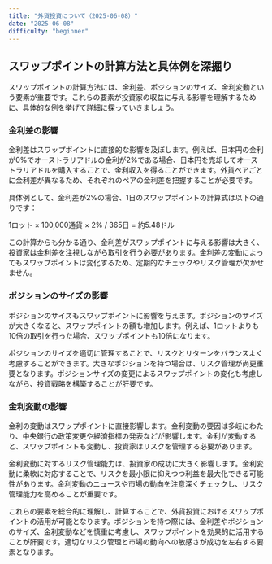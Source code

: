 ```yaml
---
title: "外貨投資について（2025-06-08）"
date: "2025-06-08"
difficulty: "beginner"
---
```


## スワップポイントの計算方法と具体例を深掘り

スワップポイントの計算方法には、金利差、ポジションのサイズ、金利変動という要素が重要です。これらの要素が投資家の収益に与える影響を理解するために、具体的な例を挙げて詳細に探っていきましょう。

### 金利差の影響

金利差はスワップポイントに直接的な影響を及ぼします。例えば、日本円の金利が0%でオーストラリアドルの金利が2%である場合、日本円を売却してオーストラリアドルを購入することで、金利収入を得ることができます。外貨ペアごとに金利差が異なるため、それぞれのペアの金利差を把握することが必要です。

具体例として、金利差が2%の場合、1日のスワップポイントの計算式は以下の通りです：

1ロット × 100,000通貨 × 2% / 365日 = 約5.48ドル

この計算からも分かる通り、金利差がスワップポイントに与える影響は大きく、投資家は金利差を注視しながら取引を行う必要があります。金利差の変動によってもスワップポイントは変化するため、定期的なチェックやリスク管理が欠かせません。

### ポジションのサイズの影響

ポジションのサイズもスワップポイントに影響を与えます。ポジションのサイズが大きくなると、スワップポイントの額も増加します。例えば、1ロットよりも10倍の取引を行った場合、スワップポイントも10倍になります。

ポジションのサイズを適切に管理することで、リスクとリターンをバランスよく考慮することができます。大きなポジションを持つ場合は、リスク管理が尚更重要となります。ポジションサイズの変更によるスワップポイントの変化も考慮しながら、投資戦略を構築することが肝要です。

### 金利変動の影響

金利の変動はスワップポイントに直接影響します。金利変動の要因は多岐にわたり、中央銀行の政策変更や経済指標の発表などが影響します。金利が変動すると、スワップポイントも変動し、投資家はリスクを管理する必要があります。

金利変動に対するリスク管理能力は、投資家の成功に大きく影響します。金利変動に柔軟に対応することで、リスクを最小限に抑えつつ利益を最大化できる可能性があります。金利変動のニュースや市場の動向を注意深くチェックし、リスク管理能力を高めることが重要です。

これらの要素を総合的に理解し、計算することで、外貨投資におけるスワップポイントの活用が可能となります。ポジションを持つ際には、金利差やポジションのサイズ、金利変動などを慎重に考慮し、スワップポイントを効果的に活用することが肝要です。適切なリスク管理と市場の動向への敏感さが成功を左右する要素となります。

